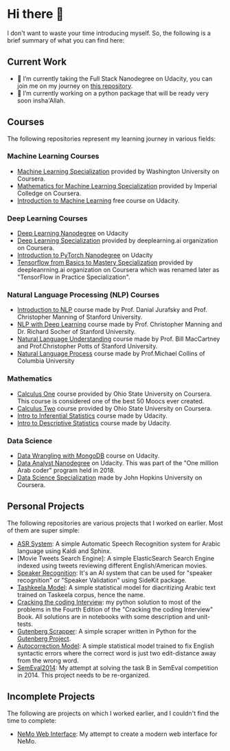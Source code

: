 # Hi there 👋

I don't want to waste your time introducing myself. So, the following is a brief summary of what you can find here:

## Current Work

- 🌱 I’m currently taking the Full Stack Nanodegree on Udacity, you can join me on my journey on [this repository](https://github.com/Anwarvic/Full-Stack-Web-Developer-Nanodegree).
- 🔭 I’m currently working on a python package that will be ready very soon insha'Allah.


## Courses

The following repositories represent my learning journey in various fields:

### Machine Learning Courses

- [Machine Learning Specialization](https://github.com/Anwarvic/Machine-Learning-Specialization--Washington-University) provided by Washington University on Coursera.
- [Mathematics for Machine Learning Specialization](https://github.com/Anwarvic/Mathematics-for-Machine-Learning-Specialization) provided by Imperial Colledge on Coursera.
- [Introduction to Machine Learning](https://github.com/Anwarvic/Intro-to-Machine-Learning--Udacity) free course on Udacity.

### Deep Learning Courses

- [Deep Learning Nanodegree](https://github.com/Anwarvic/Deep-Learning-Nanodegree-Udacity-2019) on Udacity
- [Deep Learning Specialization](https://github.com/Anwarvic/Deep-Learning-Specialization-2017--Coursera) provided by deeplearning.ai organization on Coursera.
- [Introduction to PyTorch Nanodegree](https://github.com/Anwarvic/Intro-to-PyTorch--Udacity) on Udacity
- [Tensorflow from Basics to Mastery Specialization](https://github.com/Anwarvic/TensorFlow-From-Basics-To-Mastery--Coursera-Specialization) provided by deepleanrning.ai organization on Coursera which was renamed later as "TensorFlow in Practice Specialization".

### Natural Language Processing (NLP) Courses

- [Introduction to NLP](https://github.com/Anwarvic/Dan-Jurafsky--Chris-Manning--Natural-Language-Processing) course made by Prof. Danial Jurafsky and Prof. Christopher Manning of Stanford University.
- [NLP with Deep Learning](https://github.com/Anwarvic/Stanford_CS224n--NLP-with-Deep-Learning) course made by Prof. Christopher Manning and Dr. Richard Socher of Stanford University.
- [Natural Language Understanding](https://github.com/Anwarvic/Stanford_CS224u--NLU-Solution-2019) course made by Prof. Bill MacCartney and Prof.Christopher Potts of Stanford University.
- [Natural Language Process](https://github.com/Anwarvic/COMS_W4705--Natural-Language-Processing) course made by Prof.Michael Collins of Columbia University

### Mathematics

- [Calculus One](https://github.com/Anwarvic/Calculus-One--Coursera) course provided by Ohio State University on Coursera. This course is considered one of the best 50 Moocs ever created.
- [Calculus Two](https://github.com/Anwarvic/Calculus-Two--Coursera) course provided by Ohio State University on Coursera.
- [Intro to Inferential Statistics](https://github.com/Anwarvic/Intro-to-Inferential-Statistics--Udacity) course made by Udacity.
- [Intro to Descriptive Statistics](https://github.com/Anwarvic/Intro-to-Descriptive-Statistics--Udacity) course made by Udacity.

### Data Science

- [Data Wrangling with MongoDB](https://github.com/Anwarvic/Data-Wrangling-with-MongoDB--Udacity) course on Udacity.
- [Data Analyst Nanodegree](https://github.com/Anwarvic/Data-Analyst-Track--One_Million_Arab_Coders--Udacity) on Udacity. This was part of the "One million Arab coder" program held in 2018.
- [Data Science Specialization](https://github.com/Anwarvic/Data-Science-Specialization--Coursera) made by John Hopkins University on Coursera.


## Personal Projects

The following repositories are various projects that I worked on earlier. Most of them are super simple:

- [ASR System](https://github.com/Anwarvic/Arabic-Speech-Recognition): A simple Automatic Speech Recognition system for Arabic language using Kaldi and Sphinx.
- [Movie Tweets Search Engine]: A simple ElasticSearch Search Engine indexed using tweets reviewing different English/American movies.
- [Speaker Recognition](https://github.com/Anwarvic/Speaker-Recognition): It's an AI system that can be used for "speaker recognition" or "Speaker Validation" using SideKit package.
- [Tashkeela Model](https://github.com/Anwarvic/Tashkeela-Model): A simple statistical model for diacritizing Arabic text trained on Taskeela corpus, hence the name.
- [Cracking the coding Interview](https://github.com/Anwarvic/Cracking-The-Coding-Interview-Problems): my python solution to most of the problems in the Fourth Edition of the "Cracking the coding Interview" Book. All solutions are in notebooks with some description and unit-tests.
- [Gutenberg Scrapper](https://github.com/Anwarvic/GutenbergScrapper): A simple scraper written in Python for the [Gutenberg Project](https://www.gutenberg.org/).
- [Autocorrection Model](https://github.com/Anwarvic/Autocorrecion-Model): A simple statistical model trained to fix English syntactic errors where the correct word is just two edit-distance away from the wrong word.
- [SemEval2014](https://github.com/Anwarvic/SemEval2014-Competition): My attempt at solving the task B in SemEval competition in 2014. This project needs to be re-organized.


## Incomplete Projects

The following are projects on which I worked earlier, and I couldn't find the time to complete:

- [NeMo Web Interface](https://github.com/Anwarvic/Web-Interface-for-NVIDIA-NeMo): My attempt to create a modern web interface for NeMo.


